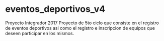 # eventos_deportivos_v4
Proyecto Integrador 2017
Proyecto de 5to ciclo que consiste en el registro de eventos deportivos asi como el registro e inscripcion de equipos
que deseen participar en los mismos.
